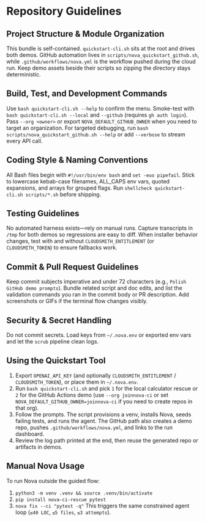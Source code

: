 # Repository Guidelines

## Project Structure & Module Organization
This bundle is self-contained. `quickstart-cli.sh` sits at the root and drives both demos. GitHub automation lives in `scripts/nova_quickstart_github.sh`, while `.github/workflows/nova.yml` is the workflow pushed during the cloud run. Keep demo assets beside their scripts so zipping the directory stays deterministic.

## Build, Test, and Development Commands
Use `bash quickstart-cli.sh --help` to confirm the menu. Smoke-test with `bash quickstart-cli.sh --local` and `--github` (requires `gh auth login`). Pass `--org <owner>` or export `NOVA_DEFAULT_GITHUB_OWNER` when you need to target an organization. For targeted debugging, run `bash scripts/nova_quickstart_github.sh --help` or add `--verbose` to stream every API call.

## Coding Style & Naming Conventions
All Bash files begin with `#!/usr/bin/env bash` and `set -euo pipefail`. Stick to lowercase kebab-case filenames, ALL_CAPS env vars, quoted expansions, and arrays for grouped flags. Run `shellcheck quickstart-cli.sh scripts/*.sh` before shipping.

## Testing Guidelines
No automated harness exists—rely on manual runs. Capture transcripts in `/tmp` for both demos so regressions are easy to diff. When installer behavior changes, test with and without `CLOUDSMITH_ENTITLEMENT` (or `CLOUDSMITH_TOKEN`) to ensure fallbacks work.

## Commit & Pull Request Guidelines
Keep commit subjects imperative and under 72 characters (e.g., `Polish GitHub demo prompts`). Bundle related script and doc edits, and list the validation commands you ran in the commit body or PR description. Add screenshots or GIFs if the terminal flow changes visibly.

## Security & Secret Handling
Do not commit secrets. Load keys from `~/.nova.env` or exported env vars and let the `scrub` pipeline clean logs.

## Using the Quickstart Tool
1. Export `OPENAI_API_KEY` (and optionally `CLOUDSMITH_ENTITLEMENT` / `CLOUDSMITH_TOKEN`), or place them in `~/.nova.env`.
2. Run `bash quickstart-cli.sh` and pick `1` for the local calculator rescue or `2` for the GitHub Actions demo (use `--org joinnova-ci` or set `NOVA_DEFAULT_GITHUB_OWNER=joinnova-ci` if you need to create repos in that org).
3. Follow the prompts. The script provisions a venv, installs Nova, seeds failing tests, and runs the agent. The GitHub path also creates a demo repo, pushes `.github/workflows/nova.yml`, and links to the run dashboard.
4. Review the log path printed at the end, then reuse the generated repo or artifacts in demos.

## Manual Nova Usage
To run Nova outside the guided flow:
1. `python3 -m venv .venv && source .venv/bin/activate`
2. `pip install nova-ci-rescue pytest`
3. `nova fix --ci "pytest -q"`
This triggers the same constrained agent loop (`≤40 LOC`, `≤5 files`, `≤3 attempts`).
